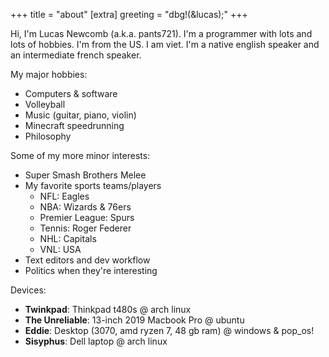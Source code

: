 +++
title = "about"
[extra]
greeting = "dbg!(&lucas);"
+++

Hi, I'm Lucas Newcomb (a.k.a. pants721). I'm a programmer with lots and lots of 
hobbies. I'm from the US. I am viet. I'm a native english speaker and an 
intermediate french speaker.

My major hobbies:
- Computers & software
- Volleyball
- Music (guitar, piano, violin)
- Minecraft speedrunning
- Philosophy

Some of my more minor interests:
- Super Smash Brothers Melee
- My favorite sports teams/players
    - NFL: Eagles
    - NBA: Wizards & 76ers
    - Premier League: Spurs
    - Tennis: Roger Federer
    - NHL: Capitals
    - VNL: USA
- Text editors and dev workflow
- Politics when they're interesting

Devices:
- **Twinkpad**: Thinkpad t480s @ arch linux
- **The Unreliable**: 13-inch 2019 Macbook Pro @ ubuntu
- **Eddie**: Desktop (3070, amd ryzen 7, 48 gb ram) @ windows & pop_os!
- **Sisyphus**: Dell laptop @ arch linux
